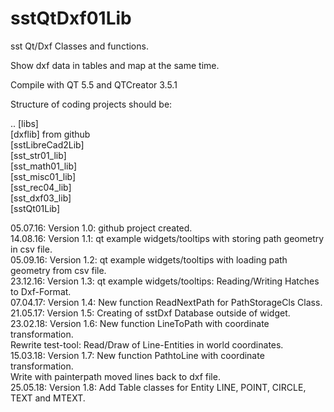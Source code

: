 # sstQtDxf01Lib

sst Qt/Dxf Classes and functions.

Show dxf data in tables and map at the same time.

Compile with QT 5.5 and QTCreator 3.5.1

Structure of coding projects should be:

.. [libs]  <BR>
   [dxflib] from github <BR>
   [sstLibreCad2Lib] <BR>
   [sst_str01_lib]  <BR>
   [sst_math01_lib]  <BR>
   [sst_misc01_lib]  <BR>
   [sst_rec04_lib]  <BR>
   [sst_dxf03_lib]  <BR>
   [sstQt01Lib]  <BR>

05.07.16: Version 1.0: github project created. <BR>
14.08.16: Version 1.1: qt example widgets/tooltips with storing path geometry in csv file. <BR>
05.09.16: Version 1.2: qt example widgets/tooltips with loading path geometry from csv file. <BR>
23.12.16: Version 1.3: qt example widgets/tooltips: Reading/Writing Hatches to Dxf-Format. <BR>
07.04.17: Version 1.4: New function ReadNextPath for PathStorageCls Class. <BR>
21.05.17: Version 1.5: Creating of sstDxf Database outside of widget. <BR>
23.02.18: Version 1.6: New function LineToPath with coordinate transformation. <BR>
                       Rewrite test-tool: Read/Draw of Line-Entities in world coordinates. <BR>
15.03.18: Version 1.7: New function PathtoLine with coordinate transformation. <BR>
                       Write with painterpath moved lines back to dxf file. <BR>
25.05.18: Version 1.8: Add Table classes for Entity LINE, POINT, CIRCLE, TEXT and MTEXT. <BR>
